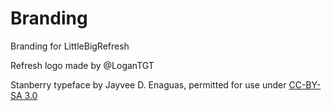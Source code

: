 # Branding
Branding for LittleBigRefresh

Refresh logo made by @LoganTGT

Stanberry typeface by Jayvee D. Enaguas, permitted for use under [CC-BY-SA 3.0](https://creativecommons.org/licenses/by-sa/3.0/)
